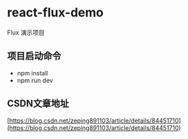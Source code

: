 # react-flux-demo
Flux 演示项目

## 项目启动命令
- npm install
- npm run dev

## CSDN文章地址
[https://blog.csdn.net/zeping891103/article/details/84451710](https://blog.csdn.net/zeping891103/article/details/84451710)